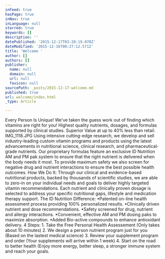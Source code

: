 ```yaml
---
inFeed: true
hasPage: true
inNav: true
inLanguage: null
starred: true
keywords: []
description: ''
datePublished: '2015-12-17T03:20:19.070Z'
dateModified: '2015-12-16T00:27:12.571Z'
title: 'Welcome '
author: []
authors: []
publisher:
  name: null
  domain: null
  url: null
  favicon: null
sourcePath: _posts/2015-12-17-welcome.md
published: true
url: welcome/index.html
_type: Article

---
```

Every Person Is Unique!
We've taken the guess work out of finding which vitamins are right for you! Highest quality nutrients, dosages, and formulas supported by clinical studies. Superior Value at up to 40% less than retail.
IMG\_1118.JPG
Using intensive cutting-edge research, we develop and sell industry-leading custom vitamin programs and products using the latest advancements in nutritional science, clinical research, and pharmaceutical-grade nutrients. Our proprietary formulas feature an exclusive ID Nutrition AM and PM pak system to ensure that the right nutrient is delivered when the body needs it most. To provide maximum safety we also screen for negative drug and nutrient interactions to ensure the best possible health outcomes.
How We Do It:
Through our clinical and evidence-based nutritional products, backed by thousands of scientific studies, we are able to zero-in on your individual needs and goals to deliver highly targeted vitamin recommendations. Each nutrient and clinically proven dosage is selected to address your specific nutritional gaps, lifestyle and medication therapy support.
The ID Nutrition Difference:
•Patented on-line health assessment process providing 100% personalized results.
•Clinically driven nutrient and dose recommendations.
•Safety screened for drug, nutrient and allergy interactions.
•Convenient, effective AM and PM dosing paks to maximize absorption.
•Added Bio-active compounds to enhance antioxidant delivery.
4 Steps:
1\. Take the Free Personal Health Assessement (Only takes about 10 minutes)
2\. We design a person nutrient program just for you (Based on the lastest medical science)
3\. Review your supplement program and order (Your supplements will arrive within 1 week)
4\. Start on the road to better health (Enjoy more energy, better sleep, a stronger immune system and reach your goals.